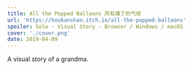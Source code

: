 ```yaml
---
title: All the Popped Balloons 所有爆了的气球
url: 'https://houkanshan.itch.io/all-the-popped-balloons'
spoiler: Solo - Visual Story - Browser / Windows / macOS
cover: './cover.png'
date: 2019-04-09
---
```

A visual story of a grandma.